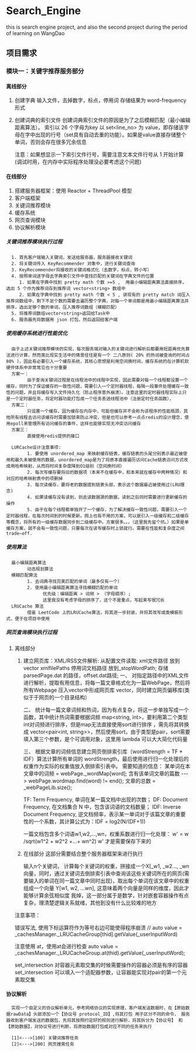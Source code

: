 # Search_Engine
this is search engine project, and also the second project during the period of learning on WangDao


## 项目需求

### 模块一：关键字推荐服务部分
#### 离线部分
   1. 创建字典
         输入文件，去掉数字，标点，停用词
         存储结果为 word-frequency 形式

   2. 创建词典的索引文件
         创建词典索引文件的原因是为了之后模糊匹配（最小编辑距离算法）。
         索引以 26 个字母为key 以 set<line_no> 为 value，即存储该字母在字中出现的行号（set具有自动去重的功能）。如果是value直接存储整个单词，否则会存在很多冗余信息
         
         注意：如果想显示一下索引文件行号，需要注意文本文件行号从 1 开始计算(调试时用，在内存中实际程序处理没必要考虑这个问题)
         
#### 在线部分
   1. 搭建服务器框架：使用 Reactor + ThreadPool 模型
   2. 客户端框架
   3. 关键词推荐模块
   4. 缓存系统
   5. 网页查询模块
   6. 协议解析模块
   
##### 关键词推荐模块执行过程
      1. 首先客户端输入关键词，发送给服务器，服务器接收关键词
      2. 将关键词传入 KeyRecommender 对象中，进行关键词查询
      3. KeyRecommender将接收的关键词格式化（去数字，标点，转小写）
      4. 按照单词逐字母去字典索引文件中查找匹配的关键词在字典文件的位置
         1. 如果在字典中找到 pretty math 个数 >=5 ,  用最小编辑距离算法直接排序，选出 5 个作为推荐词存到推荐词 vector<string> 数组中
         2. 如果在字典中找到 pretty math 个数 < 5 , 讲现有的 pretty match 词压入推荐词数组中，剩下不足个数的需要去遍历整个字典，对每一个单词都是用最小编辑距离算法并排序，选出足够个数的单词，压入推荐词数组（模糊匹配）
      5. 将推荐词数组vector<string>返回给Task中
      6. 服务器先将数据用 json 打包，然后返回给客户端

##### 使用缓存系统进行性能优化
      由于上述关键词推荐模块的实现，每次服务端对输入的关键词进行解析后都要用短距离优先算法进行计算，然而类比现实生活中的情景往往是有一个 二八原则( 20% 的热词被查询的时间占 80% )，因此有必要引入一个缓存系统，其核心思想是利用空间换时间，缓存系统的在计算机软硬件体系中非常常见也十分重要
      方案一：
            由于查询关键词过程是在线程池中的线程中实现，因此需要对每一个线程都设置一个缓存，同时为了保证缓存的一致性问题，需要引入一个定时器线程，每隔一段事件处理缓存一致性的问题，并且将缓存写入文件持久化（防止程序意外崩溃）。注意这里的定时器线程实际上只是一个定时器任务，将定时器功能打包成一个任务丢进线程池中（注册定时任务函数），
      方案二：
            只设置一个缓存，因为缓存在内存中，可能但缓存并不会称为该程序的性能瓶颈，其他所有线程去访问该缓存时需要加锁来防止冲突，但是也可以参考一点点redis的设计理念，使用epoll来管理所有访问缓存的事件，这样也能够实现无冲突访问缓存
      方案三：
            直接使用redis提供的接口

      LURCache设计注意事项:
            1. 要使用 unordered_map 来映射缓存链表，缓存链表的头尾分别表示最近被使用和最久未被使用的数据，unordered_map是为了将原本直接遍历访问Cache链表访问方式改成用哈希映射，从而将时间复杂度降到O1级别（空间换时间）
            2. 每次写缓存要将旧的数据项（本来不在缓存中，和本来就在缓存中两种情况）和对应的哈希映射表中的项删掉
            3. 每次读缓存，要将老的数据提到链表头部，表示这个数据最近被使用过(LRU理念)
            4. 如果读缓存没有读到，则去读数据源的数据，读到之后同时需要进行更新缓存的操作
            5. 由于在每个线程都单独开了一个缓存，为了解决缓存一致性问题，需要引入一个定时器线程，在每次时间到的时候更新。网上也有不用的方案，可以是引入一级缓存和二级缓存等概念，将所有的一级缓存数据同步到二级缓存中。方案很多。。。（这里我先留个坑。）如果是单缓存方案，就不会有一致性问题，只要每次在读写缓存时上锁就行。需要在性能和复杂度之间 trade—off.
      

##### 使用算法
      最小编辑距离算法
            动态规划算法
      模糊匹配算法
            1. 去词典寻找完美匹配的单词（最多仅有一个） 
            2. 使用最小编辑距离算法寻找模糊匹配的单词
                  优先级：编辑距离 > 词频 > （字母顺序）;
                  这里我没有考虑字母的排序了，这个不是重点，写起来写很冗长
      LRUCache 算法
            借鉴 LeetCode 上的LRUCache算法，将其进一步封装，并将其改写成类模板形式，便于在项目中使用

##### 网页查询模块执行过程
   1. 离线部分
      1. 建立网页库：XML/RSS文件解析:
            从配置文件读取:
                  xml文件路径 放到vector<string> xmlfilePaths
                  停用词文档路径 放到_stopWordPath;
                  存储parsedPage.dat 的路径，offset.dat路径;
            一、
            对指定路径中的XML文件进行解析，提取有用信息，将每一篇文章格式化为一篇WebPage，然后将所有Webpage 压入vector中形成网页库 vector<WebPage>，同时建立网页偏移库(类似于于网页的一个目录结构）

            二、
            统计每一篇文章词频和热词，因为有点复杂，将这一步单独写成一个函数，其中统计热词需要根据词频 map<string, int>，要利用第二个类型int对词频进行排序，但是map无法直接使用sort进行排序 ，需先将其转换成 vector<pair<int, string>>，然后使用sort，由于类型是pair，sort需要填入第三个参数，是个可调用对象，这里用 lambda 可以大大简化代码量

            三、
            根据文章的词频信息建立网页倒排索引库（wordStrength = TF * IDF）算法计算所有单词的 wordStrength，最后使用进行归一化处理后的权重作为实际的权重值放入倒排索引表中。
            需要知道的信息：
                  某单词在本文章中的词频  = webPage._wordMap[word];
                  含有该单词文章的篇数  ---> webPage.wordmap.find(word) != end();
                  文章的总数  =  _webPageLib.size();

            TF:  Term Frequency, 单词在某一篇文档中出现的次数；
            DF:  Document Frequency, 在文档集合 N 中，包含该词语的文档数量；
            IDF: Inverse Document Frequency, 逆文档频率，表示某一单词对于该篇文章的重要性的一个系数，其计算公式为：IDF = log2(N/(DF+1))
            
            一篇文档包含多个词语w1,w2,...,wn，权重系数进行归一化处理：
            w' = w /sqrt(w1^2 + w2^2 +...+ wn^2)
            w' 才是需要保存下来的

      2. 在线部分 
            这部分需要结合整个服务器框架来进行执行

            输入n个关键词， 计算每个关键词的权重，拼接成一个X[_w1, _w2..., _wn向量，同时，通过关键词去倒排索引表中查询该这些关键词所在的网页(需要输入的单词在同一篇文章中同时出现)，取出每个单词在该文章中的权重组成一个向量 Y[w1, w2, ...wn], 这意味着两个向量是同样的维度，因此才能够计算余弦相似度
            我焯，这一部分属于是数学，针对嵌套容器操作有点复杂，理清楚逻辑关系就绪，其他到没有什么比较难的地方
      
      注意事项：
     
      错误写法, 使用下标运算符作为等号右边可能使得程序崩溃
      // auto value = _cachesManager._LRUCacheGroup[thid].getValue(_userInputWord)
      
      注意使用 at，使用at会进行检查
      auto value = _cachesManager._LRUCacheGroup.at(thid).getValue(_userInputWord);


      set_intersection 对容器元素取交集的时候需要操作的容器必须是有序的容器
      set_intersection 可以填入一个适配器参数，让容器能实现对pair的第一个元素取交集





#### 协议解析
      实现一个自定义的协议解析单元，参考网络协议的实现原理，客户端发送数据时，在【原始数据rawData】头部添加一个【协议号 protocol_ID】,将其打包 用于区分不同的命令， 服务器收到客户端发送的数据包，先将其按照约定好的规则进行解析，将其拆分为【协议号】 和【原始数据】，对协议号进行判断，将原始数据打包成对应不同的任务来执行

      [1]<--->[100] 关键词推荐任务
      [2]<--->[200] 网页搜索任务

      



